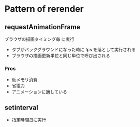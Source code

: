 # Pattern of rerender

## requestAnimationFrame
ブラウザの描画タイミング毎 に実行

- タブがバックグラウンドになった時に fps を落として実行される
- ブラウザの描画更新単位と同じ単位で呼び出される

### Pros
- 低メモリ消費
- 省電力
- アニメーションに適している

## setinterval
- 指定時間毎に実行

